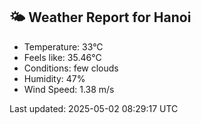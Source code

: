 <!-- WEATHER-START -->
## 🌤 Weather Report for Hanoi

- Temperature: 33°C
- Feels like: 35.46°C
- Conditions: few clouds
- Humidity: 47%
- Wind Speed: 1.38 m/s

Last updated: 2025-05-02 08:29:17 UTC
<!-- WEATHER-END -->
